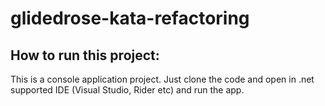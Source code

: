 # glidedrose-kata-refactoring

## How to run this project:

This is a console application project.
Just clone the code and open in .net supported IDE (Visual Studio, Rider etc) and run the app.   
